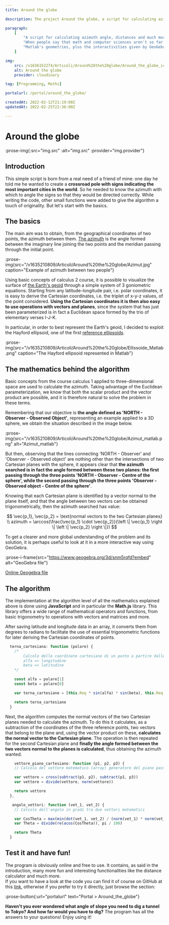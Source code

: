 ```yaml
---
title: Around the globe

description: The project Around the globe, a script for calculating azimuth angle, distances and much more between two points on the earth's surface. Why has born, his functionalities and the maths that works behind scenes explained in details.

paragraph:
    [
        "A script for calculating azimuth angle, distances and much more between two points on the earth's surface.<br>",
        "When people say that math and computer sciences aren't so far away each other...",
        "Matlab's geometries, plus the interactivities given by GeoGebra will help you to easily understand the alghoritms and the mathematics used.",
    ]

img:
    src: /v1636152274/Articoli/Around%20the%20globe/Around_the_globe_icon.jpg
    alt: Around the globe
    provider: cloudinary

tag: [Programming, Maths]

portalurl: /portal/around_the_globe/

createdAt: 2022-02-12T21:19:00Z
updatedAt: 2022-02-25T22:36:00Z

---
```


# Around the globe

:prose-img{:src="img.src" :alt="img.src" :provider="img.provider"}

## Introduction

This simple script is born from a real need of a friend of mine: one day he told me he wanted to create a **crossroad pole with signs indicating the most important cities in the world**. So he needed to know the azimuth with which to angle the signs so that they would be directed correctly. While writing the code, other small functions were added to give the algorithm a touch of originality. But let's start with the basics.

## The basics

The main aim was to obtain, from the geographical coordinates of two points, the azimuth between them. [The azimuth](https://en.wikipedia.org/wiki/Azimuth) is the angle formed between the imaginary line joining the two points and the meridian passing through the initial point.

:prose-img{src="/v1635210809/Articoli/Around%20the%20globe/Azimut.jpg" caption="Example of azimuth between two people"}

Using basic concepts of calculus 2 course, it is possible to visualize the surface of [the Earth's geoid](https://en.wikipedia.org/wiki/Geoid) through a simple system of 3 goniometric equations. Starting from any latitude-longitude pair, i.e. polar coordinates, it is easy to derive the Cartesian coordinates, i.e. the triplet of x-y-z values, of the point considered. **Using the Cartesian coordinates it is then also easy to use operations with vectors and planes**, since the system that has just been parameterized is in fact a Euclidean space formed by the trio of elementary verses I-J-K.

In particular, in order to best represent the Earth's geoid, I decided to exploit the Hayford ellipsoid, one of the first [reference ellipsoids](https://en.wikipedia.org/wiki/Reference_ellipsoid).

:prose-img{src="/v1635210809/Articoli/Around%20the%20globe/Ellissoide_Matlab.png" caption="The Hayford ellipsoid represented in Matlab"}

## The mathematics behind the algorithm

Basic concepts from the course calculus 1 applied to three-dimensional space are used to calculate the azimuth. Taking advantage of the Euclidean parameterization, we know that both the scalar product and the vector product are possible, and it is therefore natural to solve the problem in these terms.

Remembering that our objective is **the angle defined as 'NORTH - Observer - Observed Object'**, representing an example applied to a 3D sphere, we obtain the situation described in the image below.

:prose-img{src="/v1635210809/Articoli/Around%20the%20globe/Azimut_matlab.png" alt="Azimut_matlab"}

But then, observing that the lines connecting 'NORTH - Observer' and 'Observer - Observed object' are nothing other than the intersections of two Cartesian planes with the sphere, it appears clear that **the azimuth searched is in fact the angle formed between these two planes: the first passing through the three points 'NORTH - Observer - Centre of the sphere', while the second passing through the three points 'Observer - Observed object - Centre of the sphere'**.

Knowing that each Cartesian plane is identified by a vector normal to the plane itself, and that the angle between two vectors can be obtained trigonometrically, then the azimuth searched has value:

$$
\vec{p_1}, \vec{p_2} = \text{normal vectors to the two Cartesian planes}
\\
azimuth = \arccos(\frac{\vec{p_1} \cdot \vec{p_2}}{\left \| \vec{p_1} \right \| \left \| \vec{p_2} \right \|})
$$

<!-- :prose-img{src="/v1635210809/Articoli/Around%20the%20globe/Formula_finale_azimut.png" caption="p1, p2 are the normal vectors to the two Cartesian planes"} -->

To get a clearer and more global understanding of the problem and its solution, it is perhaps useful to look at it in a more interactive way using GeoGebra.

:prose-i-frame{src="https://www.geogebra.org/3d/snm5rqfd?embed" alt="GeoGebra file"}

<a href="https://www.geogebra.org/3d/snm5rqfd" class="button" rel="nofollow noopener noreferrer" target="_blank">Online Geogebra file</a>

## The algorithm

The implementation at the algorithm level of all the mathematics explained above is done using **JavaScript** and in particular the **Math.js** library. This library offers a wide range of mathematical operators and functions, from basic trigonometry to operations with vectors and matrices and more.

After saving latitude and longitude data in an array, it converts them from degrees to radians to facilitate the use of essential trigonometric functions for later deriving the Cartesian coordinates of points.

```javascript
  terna_cartesiana: function (polare) {
    /*
        Calcolo delle coordinate cartesiane di un punto a partire dalle due sue coordinate polari
        alfa => longitudine
        beta => latitudine
    */

    const alfa = polare[1]
    const beta = polare[0]

    var terna_cartesiane = [this.Req * sin(alfa) * sin(beta), this.Req * cos(alfa) * sin(beta), this.Rpo * cos(beta)]

    return terna_cartesiane
  }
```

<!-- :prose-img{src="/v1635210809/Articoli/Around%20the%20globe/Algoritmo_coordinate_cartesiane.png" caption="The algorithm for the changing of parameterization"} -->

Next, the algorithm computes the normal vectors of the two Cartesian planes needed to calculate the azimuth. To do this it calculates, as a subtraction of the coordinates of the three reference points, two vectors that belong to the plane and, using the vector product on these, **calculates the normal vector to the Cartesian plane**. The operation is then repeated for the second Cartesian plane and **finally the angle formed between the two vectors normal to the planes is calculated**, thus obtaining the azimuth wanted.

```javascript
    vettore_piano_cartesiano: function (p1, p2, p3) {
    // Calcolo del vettore matematico (array) generatore del piano passante per i 3 punti di partenza

    var vettore = cross(subtract(p1, p2), subtract(p1, p3))
    var vettore = divide(vettore, norm(vettore))

    return vettore
  },

   angolo_vettori: function (vet_1, vet_2) {
    // Calcolo dell'angolo in gradi tra due vettori matematici

    var CosTheta = max(min(dot(vet_1, vet_2) / (norm(vet_1) * norm(vet_2)), 1), -1)
    var Theta = divide(re(acos(CosTheta)), pi / 180)

    return Theta
  }
```

<!-- :prose-img{src="/v1635210809/Articoli/Around%20the%20globe/Algoritmo_vettore_piano.png" caption="Vector normal to the plane - Calculation of the angle between vectors"} -->

## Test it and have fun!

The program is obviously online and free to use. It contains, as said in the introduction, many more fun and interesting functionalities like the distance calculator and much more.<br> If you want to have a look at the code you can find it of course on GitHub at this [link](https://gist.github.com/Bocchio01/78001e29f59d98b7b22bfadb905f7175), otherwise if you prefer to try it directly, just browse the section:

:prose-button{:url="portalurl" text="Portal > Around_the_globe"}

**Haven't you ever wondered what angle of slope you need to dig a tunnel to Tokyo? And how far would you have to dig?** The program has all the answers to your questions! Enjoy using it!
